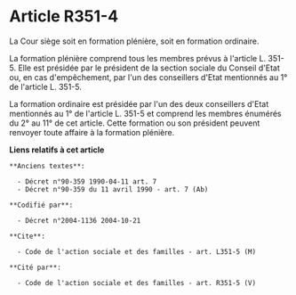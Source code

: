 # Article R351-4

La Cour siège soit en formation plénière, soit en formation ordinaire.

La formation plénière comprend tous les membres prévus à l'article L. 351-5. Elle est présidée par le président de la section
sociale du Conseil d'Etat ou, en cas d'empêchement, par l'un des conseillers d'Etat mentionnés au 1° de l'article L. 351-5.

La formation ordinaire est présidée par l'un des deux conseillers d'Etat mentionnés au 1° de l'article L. 351-5 et comprend
les membres énumérés du 2° au 11° de cet article. Cette formation ou son président peuvent renvoyer toute affaire à la
formation plénière.

**Liens relatifs à cet article**

	**Anciens textes**:

	  - Décret n°90-359 1990-04-11 art. 7
	  - Décret n°90-359 du 11 avril 1990 - art. 7 (Ab)

	**Codifié par**:

	  - Décret n°2004-1136 2004-10-21

	**Cite**:

	  - Code de l'action sociale et des familles - art. L351-5 (M)

	**Cité par**:

	  - Code de l'action sociale et des familles - art. R351-5 (V)
